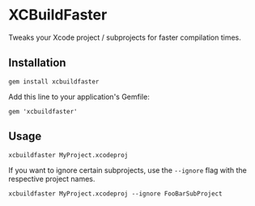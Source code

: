 # XCBuildFaster

Tweaks your Xcode project / subprojects for faster compilation times.

## Installation

	gem install xcbuildfaster

Add this line to your application's Gemfile:

    gem 'xcbuildfaster'

## Usage

	xcbuildfaster MyProject.xcodeproj

If you want to ignore certain subprojects, use the `--ignore` flag with the respective project names.

	xcbuildfaster MyProject.xcodeproj --ignore FooBarSubProject
